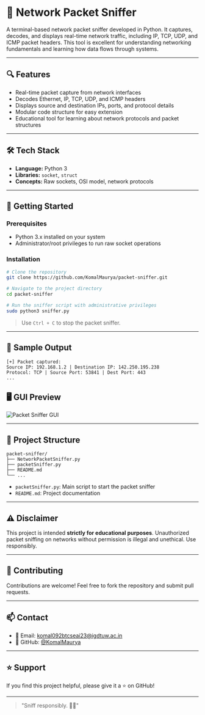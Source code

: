 # 📡 Network Packet Sniffer

A terminal-based network packet sniffer developed in Python. It captures, decodes, and displays real-time network traffic, including IP, TCP, UDP, and ICMP packet headers. This tool is excellent for understanding networking fundamentals and learning how data flows through systems.

---

## 🔍 Features

- Real-time packet capture from network interfaces
- Decodes Ethernet, IP, TCP, UDP, and ICMP headers
- Displays source and destination IPs, ports, and protocol details
- Modular code structure for easy extension
- Educational tool for learning about network protocols and packet structures

---

## 🛠️ Tech Stack

- **Language:** Python 3
- **Libraries:** `socket`, `struct`
- **Concepts:** Raw sockets, OSI model, network protocols

---

## 🚀 Getting Started

### Prerequisites

- Python 3.x installed on your system
- Administrator/root privileges to run raw socket operations

### Installation

```bash
# Clone the repository
git clone https://github.com/KomalMaurya/packet-sniffer.git

# Navigate to the project directory
cd packet-sniffer

# Run the sniffer script with administrative privileges
sudo python3 sniffer.py
```

> Use `Ctrl + C` to stop the packet sniffer.

---

## 🧪 Sample Output

```plaintext
[+] Packet captured:
Source IP: 192.168.1.2 | Destination IP: 142.250.195.238
Protocol: TCP | Source Port: 53841 | Dest Port: 443
...
```
## 🖥️ GUI Preview
![Packet Sniffer GUI](https://github.com/user-attachments/assets/ef2c029a-abbd-4d98-94b9-125d85fea1af)



---

## 📁 Project Structure

```plaintext
packet-sniffer/
├── NetworkPacketSniffer.py
├── packetSniffer.py
├── README.md
└── ...
```

- `packetSniffer.py`: Main script to start the packet sniffer
- `README.md`: Project documentation

---

## ⚠️ Disclaimer

This project is intended **strictly for educational purposes**. Unauthorized packet sniffing on networks without permission is illegal and unethical. Use responsibly.

---

## 🤝 Contributing

Contributions are welcome! Feel free to fork the repository and submit pull requests.

---

## 📫 Contact

- 📧 Email: [komal092btcseai23@igdtuw.ac.in](mailto:komal092btcseai23@igdtuw.ac.in)
- 🐙 GitHub: [@KomalMaurya](https://github.com/KomalMaurya)

---

## ⭐️ Support

If you find this project helpful, please give it a ⭐️ on GitHub!

---

> "Sniff responsibly. 🕵️‍♀️"
